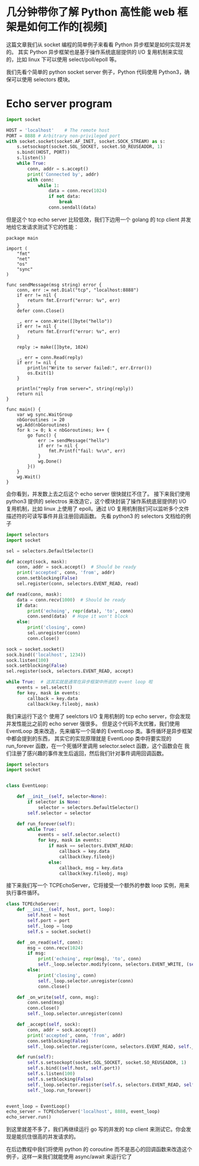 # 几分钟带你了解 Python 高性能 web 框架是如何工作的[视频]

这篇文章我们从 socket 编程的简单例子来看看 Python 异步框架是如何实现并发的。
其实 Python 异步框架也是基于操作系统底层提供的 I/O 复用机制来实现的，比如 linux 下可以使用 select/poll/epoll 等。

我们先看个简单的 python socket server 例子，Python 代码使用 Python3，确保可以使用 selectors 模块。


# Echo server program

```py
import socket

HOST = 'localhost'    # The remote host
PORT = 8888 # Arbitrary non-privileged port
with socket.socket(socket.AF_INET, socket.SOCK_STREAM) as s:
    s.setsockopt(socket.SOL_SOCKET, socket.SO_REUSEADDR, 1)
    s.bind((HOST, PORT))
    s.listen(5)
    while True:
        conn, addr = s.accept()
        print('Connected by', addr)
        with conn:
            while 1:
                data = conn.recv(1024)
                if not data:
                    break
                conn.sendall(data)
```

但是这个 tcp echo server 比较低效，我们下边用一个 golang 的 tcp client 并发地给它发请求测试下它的性能：


```golang
package main

import (
	"fmt"
	"net"
	"os"
	"sync"
)

func sendMessage(msg string) error {
	conn, err := net.Dial("tcp", "localhost:8888")
	if err != nil {
		return fmt.Errorf("error: %v", err)
	}
	defer conn.Close()

	_, err = conn.Write([]byte("hello"))
	if err != nil {
		return fmt.Errorf("error: %v", err)
	}

	reply := make([]byte, 1024)

	_, err = conn.Read(reply)
	if err != nil {
		println("Write to server failed:", err.Error())
		os.Exit(1)
	}

	println("reply from server=", string(reply))
	return nil
}

func main() {
	var wg sync.WaitGroup
	nbGoroutines := 20
	wg.Add(nbGoroutines)
	for k := 0; k < nbGoroutines; k++ {
		go func() {
			err := sendMessage("hello")
			if err != nil {
				fmt.Printf("fail: %v\n", err)
			}
			wg.Done()
		}()
	}
	wg.Wait()
}
```

会你看到，并发数上去之后这个 echo server 很快就扛不住了。
接下来我们使用 python3 提供的 selectros 来改造它，这个模块封装了操作系统底层提供的 I/O 复用机制，比如 linux 上使用了
epoll。通过 I/O 复用机制我们可以监听多个文件描述符的可读写事件并且注册回调函数。
先看 python3 的 selectors 文档给的例子

```py
import selectors
import socket

sel = selectors.DefaultSelector()

def accept(sock, mask):
    conn, addr = sock.accept()  # Should be ready
    print('accepted', conn, 'from', addr)
    conn.setblocking(False)
    sel.register(conn, selectors.EVENT_READ, read)

def read(conn, mask):
    data = conn.recv(1000)  # Should be ready
    if data:
        print('echoing', repr(data), 'to', conn)
        conn.send(data)  # Hope it won't block
    else:
        print('closing', conn)
        sel.unregister(conn)
        conn.close()

sock = socket.socket()
sock.bind(('localhost', 1234))
sock.listen(100)
sock.setblocking(False)
sel.register(sock, selectors.EVENT_READ, accept)

while True:  # 这其实就是通常在异步框架中所说的 event loop 啦
    events = sel.select()
    for key, mask in events:
        callback = key.data
        callback(key.fileobj, mask)
```

我们来运行下这个 使用了 seelctors I/O 复用机制的 tcp echo server，你会发现并发性能比之前的 echo server 强很多。
但是这个代码不太优雅，我们使用 EventLoop 类来改造，先来编写一个简单的 EventLoop 类。事件循环是异步框架中都会提到的东西，
其实它的实现原理就是 EventLoop 类中将要实现的 run_forever 函数，在一个死循环里调用 selector.select 函数，这个函数会在
我们注册了感兴趣的事件发生后返回，然后我们针对事件调用回调函数。

```py
import selectors
import socket


class EventLoop:

    def __init__(self, selector=None):
        if selector is None:
            selector = selectors.DefaultSelector()
        self.selector = selector

    def run_forever(self):
        while True:
            events = self.selector.select()
            for key, mask in events:
                if mask == selectors.EVENT_READ:
                    callback = key.data
                    callback(key.fileobj)
                else:
                    callback, msg = key.data
                    callback(key.fileobj, msg)

```

接下来我们写一个 TCPEchoServer，它将接受一个额外的参数 loop 实例，用来执行事件循环。


```py
class TCPEchoServer:
    def __init__(self, host, port, loop):
        self.host = host
        self.port = port
        self._loop = loop
        self.s = socket.socket()

    def _on_read(self, conn):
        msg = conn.recv(1024)
        if msg:
            print('echoing', repr(msg), 'to', conn)
            self._loop.selector.modify(conn, selectors.EVENT_WRITE, (self._on_write, msg))
        else:
            print('closing', conn)
            self._loop.selector.unregister(conn)
            conn.close()

    def _on_write(self, conn, msg):
        conn.send(msg)
        conn.close()
        self._loop.selector.unregister(conn)

    def _accept(self, sock):
        conn, addr = sock.accept()
        print('accepted', conn, 'from', addr)
        conn.setblocking(False)
        self._loop.selector.register(conn, selectors.EVENT_READ, self._on_read)

    def run(self):
        self.s.setsockopt(socket.SOL_SOCKET, socket.SO_REUSEADDR, 1)
        self.s.bind((self.host, self.port))
        self.s.listen(100)
        self.s.setblocking(False)
        self._loop.selector.register(self.s, selectors.EVENT_READ, self._accept)
        self._loop.run_forever()


event_loop = EventLoop()
echo_server = TCPEchoServer('localhost', 8888, event_loop)
echo_server.run()
```


到这里就差不多了，我们再继续运行 go 写的并发的 tcp client 来测试它。你会发现是能抗住很高的并发请求的。

在后边教程中我们将使用 python 的 coroutine 而不是恶心的回调函数来改造这个例子，这样一来我们就能使用 async/await 来运行它了

